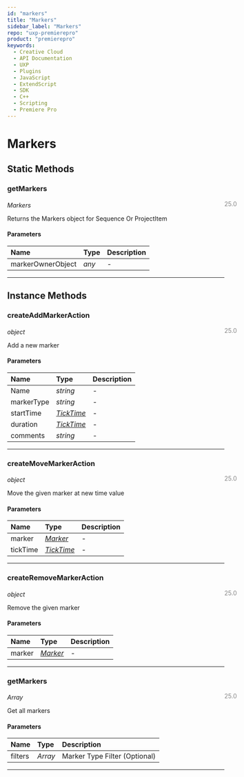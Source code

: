 ```yaml
---
id: "markers"
title: "Markers"
sidebar_label: "Markers"
repo: "uxp-premierepro"
product: "premierepro"
keywords:
  - Creative Cloud
  - API Documentation
  - UXP
  - Plugins
  - JavaScript
  - ExtendScript
  - SDK
  - C++
  - Scripting
  - Premiere Pro
---
```


# Markers  

## Static Methods

### getMarkers

<span class="minversion" style="display: block; margin-bottom: -1em; margin-left: 36em; float:left; opacity:0.5;">25.0</span>

*Markers*
  
Returns the Markers object for Sequence Or ProjectItem

#### Parameters

| Name | Type | Description |
| :------ | :------ | :------ |
| markerOwnerObject | *any* | - |

___

## Instance Methods

### createAddMarkerAction

<span class="minversion" style="display: block; margin-bottom: -1em; margin-left: 36em; float:left; opacity:0.5;">25.0</span>

*object*
  
Add a new marker

#### Parameters

| Name | Type | Description |
| :------ | :------ | :------ |
| Name | *string* | - |
| markerType | *string* | - |
| startTime | [*TickTime*](/ppro_reference/classes/ticktime/) | - |
| duration | [*TickTime*](/ppro_reference/classes/ticktime/) | - |
| comments | *string* | - |

___

### createMoveMarkerAction

<span class="minversion" style="display: block; margin-bottom: -1em; margin-left: 36em; float:left; opacity:0.5;">25.0</span>

*object*
  
Move the given marker at new time value

#### Parameters

| Name | Type | Description |
| :------ | :------ | :------ |
| marker | [*Marker*](/ppro_reference/classes/marker/) | - |
| tickTime | [*TickTime*](/ppro_reference/classes/ticktime/) | - |

___

### createRemoveMarkerAction

<span class="minversion" style="display: block; margin-bottom: -1em; margin-left: 36em; float:left; opacity:0.5;">25.0</span>

*object*
  
Remove the given marker

#### Parameters

| Name | Type | Description |
| :------ | :------ | :------ |
| marker | [*Marker*](/ppro_reference/classes/marker/) | - |

___

### getMarkers

<span class="minversion" style="display: block; margin-bottom: -1em; margin-left: 36em; float:left; opacity:0.5;">25.0</span>

*Array*
  
Get all markers

#### Parameters

| Name | Type | Description |
| :------ | :------ | :------ |
| filters | *Array* | Marker Type Filter (Optional) |

___
